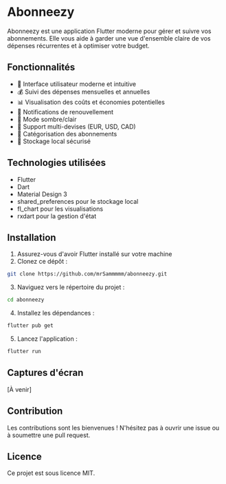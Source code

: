 # Abonneezy

Abonneezy est une application Flutter moderne pour gérer et suivre vos abonnements. Elle vous aide à garder une vue d'ensemble claire de vos dépenses récurrentes et à optimiser votre budget.

## Fonctionnalités

- 📱 Interface utilisateur moderne et intuitive
- 💰 Suivi des dépenses mensuelles et annuelles
- 📊 Visualisation des coûts et économies potentielles
- 🔔 Notifications de renouvellement
- 🌙 Mode sombre/clair
- 💱 Support multi-devises (EUR, USD, CAD)
- 📂 Catégorisation des abonnements
- 💾 Stockage local sécurisé

## Technologies utilisées

- Flutter
- Dart
- Material Design 3
- shared_preferences pour le stockage local
- fl_chart pour les visualisations
- rxdart pour la gestion d'état

## Installation

1. Assurez-vous d'avoir Flutter installé sur votre machine
2. Clonez ce dépôt :
```bash
git clone https://github.com/mrSammmmm/abonneezy.git
```
3. Naviguez vers le répertoire du projet :
```bash
cd abonneezy
```
4. Installez les dépendances :
```bash
flutter pub get
```
5. Lancez l'application :
```bash
flutter run
```

## Captures d'écran

[À venir]

## Contribution

Les contributions sont les bienvenues ! N'hésitez pas à ouvrir une issue ou à soumettre une pull request.

## Licence

Ce projet est sous licence MIT.
